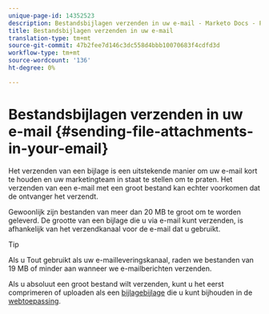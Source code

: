 ```yaml
---
unique-page-id: 14352523
description: Bestandsbijlagen verzenden in uw e-mail - Marketo Docs - Productdocumentatie
title: Bestandsbijlagen verzenden in uw e-mail
translation-type: tm+mt
source-git-commit: 47b2fee7d146c3dc558d4bbb10070683f4cdfd3d
workflow-type: tm+mt
source-wordcount: '136'
ht-degree: 0%

---
```



# Bestandsbijlagen verzenden in uw e-mail {#sending-file-attachments-in-your-email}

Het verzenden van een bijlage is een uitstekende manier om uw e-mail kort te houden en uw marketingteam in staat te stellen om te praten. Het verzenden van een e-mail met een groot bestand kan echter voorkomen dat de ontvanger het verzendt.

Gewoonlijk zijn bestanden van meer dan 20 MB te groot om te worden geleverd. De grootte van een bijlage die u via e-mail kunt verzenden, is afhankelijk van het verzendkanaal voor de e-mail dat u gebruikt.

>[!TIP]
>
>Als u Tout gebruikt als uw e-mailleveringskanaal, raden we bestanden van 19 MB of minder aan wanneer we e-mailberichten verzenden.

Als u absoluut een groot bestand wilt verzenden, kunt u het eerst comprimeren of uploaden als een [bijlagebijlage](http://docs.marketo.com/x/3oPS) die u kunt bijhouden in de [webtoepassing](http://toutapp.com/login).

